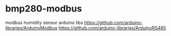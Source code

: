 # bmp280-modbus
modbus humidity sensor arduino libs 
https://github.com/arduino-libraries/ArduinoModbus
https://github.com/arduino-libraries/ArduinoRS485

